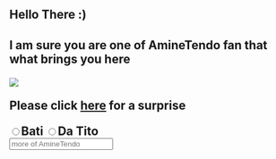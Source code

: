 <!DOCTYPE HTML>
<html>
<h2>Hello There :)<h2>
  </html>
<main>
<p>I am sure you are one of AmineTendo fan that what brings you here</p>
  <img src="https://i1.sndcdn.com/avatars-xtfLPeqm41ZxHy5H-BCReKA-t240x240.jpg">
  <p>Please click <a href="https://www.youtube.com/watch?v=38S2a8XrQcA" target="_blank">here</a> for a surprise</p>
  <form action="#">
        <label for="indoor">
      <input id="indoor" type="radio" name="indoor-outdoor">Bati</label>
    <label for="outdoor">
      <input id="outdoor" type="radio" name="indoor-outdoor">Da Tito</label><br>
  <input type"text" placeholder="more of AmineTendo">
</form>
  </main>
